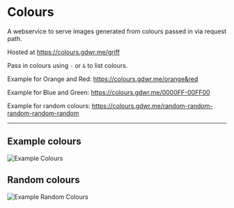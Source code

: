 # Colours

A webservice to serve images generated from colours passed in via request path.

Hosted at https://colours.gdwr.me/griff

Pass in colours using `-` or `&` to list colours.

Example for Orange and Red:
https://colours.gdwr.me/orange&red

Example for Blue and Green:
https://colours.gdwr.me/0000FF-00FF00

Example for random colours:
https://colours.gdwr.me/random-random-random-random-random

---

## Example colours
<img src="https://colours.gdwr.me/red-green-blue-orange-yellow" alt="Example Colours">

## Random colours
<img src="https://colours.gdwr.me/random-random-random-random-random" alt="Example Random Colours">
